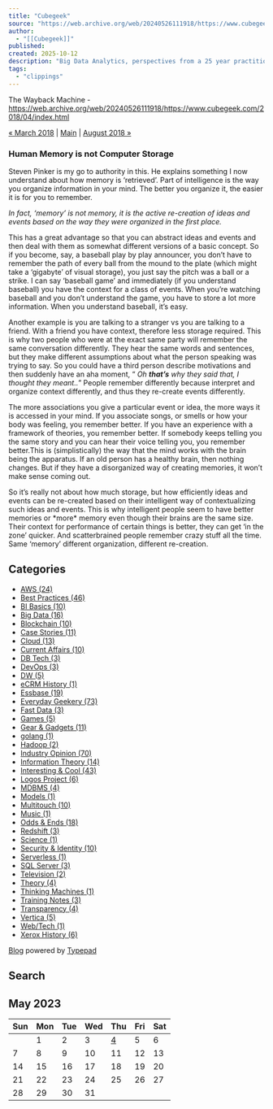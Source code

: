 ```yaml
---
title: "Cubegeek"
source: "https://web.archive.org/web/20240526111918/https://www.cubegeek.com/2018/04/index.html"
author:
  - "[[Cubegeek]]"
published:
created: 2025-10-12
description: "Big Data Analytics, perspectives from a 25 year practitioner."
tags:
  - "clippings"
---
```

The Wayback Machine - https://web.archive.org/web/20240526111918/https://www.cubegeek.com/2018/04/index.html

[« March 2018](https://web.archive.org/web/20240526111918/https://www.cubegeek.com/2018/03/index.html) | [Main](https://web.archive.org/web/20240526111918/https://www.cubegeek.com/) | [August 2018 »](https://web.archive.org/web/20240526111918/https://www.cubegeek.com/2018/08/index.html)

### Human Memory is not Computer Storage

Steven Pinker is my go to authority in this. He explains something I now understand about how memory is ‘retrieved’. Part of intelligence is the way you organize information in your mind. The better you organize it, the easier it is for you to remember.

*In fact, ‘memory’ is not memory, it is the active re-creation of ideas and events based on the way they were organized in the first place.*

This has a great advantage so that you can abstract ideas and events and then deal with them as somewhat different versions of a basic concept. So if you become, say, a baseball play by play announcer, you don’t have to remember the path of every ball from the mound to the plate (which might take a ‘gigabyte’ of visual storage), you just say the pitch was a ball or a strike. I can say ‘baseball game’ and immediately (if you understand baseball) you have the context for a class of events. When you’re watching baseball and you don’t understand the game, you have to store a lot more information. When you understand baseball, it’s easy.

Another example is you are talking to a stranger vs you are talking to a friend. With a friend you have context, therefore less storage required. This is why two people who were at the exact same party will remember the same conversation differently. They hear the same words and sentences, but they make different assumptions about what the person speaking was trying to say. So you could have a third person describe motivations and then suddenly have an aha moment, “ *Oh* ***that’s*** *why they said that, I thought they meant..*” People remember differently because interpret and organize context differently, and thus they re-create events differently.

The more associations you give a particular event or idea, the more ways it is accessed in your mind. If you associate songs, or smells or how your body was feeling, you remember better. If you have an experience with a framework of theories, you remember better. If somebody keeps telling you the same story and you can hear their voice telling you, you remember better.This is (simplistically) the way that the mind works with the brain being the apparatus. If an old person has a healthy brain, then nothing changes. But if they have a disorganized way of creating memories, it won’t make sense coming out.

So it’s really not about how much storage, but how efficiently ideas and events can be re-created based on their intelligent way of contextualizing such ideas and events. This is why intelligent people seem to have better memories or \*more\* memory even though their brains are the same size. Their context for performance of certain things is better, they can get ‘in the zone’ quicker. And scatterbrained people remember crazy stuff all the time. Same ‘memory’ different organization, different re-creation.

## Categories

- [AWS (24)](https://web.archive.org/web/20240526111918/https://www.cubegeek.com/aws/)
- [Best Practices (46)](https://web.archive.org/web/20240526111918/https://www.cubegeek.com/best_practices/)
- [BI Basics (10)](https://web.archive.org/web/20240526111918/https://www.cubegeek.com/bi_basics/)
- [Big Data (16)](https://web.archive.org/web/20240526111918/https://www.cubegeek.com/big-data/)
- [Blockchain (10)](https://web.archive.org/web/20240526111918/https://www.cubegeek.com/blockchain/)
- [Case Stories (11)](https://web.archive.org/web/20240526111918/https://www.cubegeek.com/case_stories/)
- [Cloud (13)](https://web.archive.org/web/20240526111918/https://www.cubegeek.com/cloud/)
- [Current Affairs (10)](https://web.archive.org/web/20240526111918/https://www.cubegeek.com/current_affairs/)
- [DB Tech (3)](https://web.archive.org/web/20240526111918/https://www.cubegeek.com/db-tech/)
- [DevOps (3)](https://web.archive.org/web/20240526111918/https://www.cubegeek.com/devops/)
- [DW (5)](https://web.archive.org/web/20240526111918/https://www.cubegeek.com/dw/)
- [eCRM History (1)](https://web.archive.org/web/20240526111918/https://www.cubegeek.com/ecrm_history/)
- [Essbase (19)](https://web.archive.org/web/20240526111918/https://www.cubegeek.com/essbase/)
- [Everyday Geekery (73)](https://web.archive.org/web/20240526111918/https://www.cubegeek.com/everyday_geekery/)
- [Fast Data (3)](https://web.archive.org/web/20240526111918/https://www.cubegeek.com/fast-data/)
- [Games (5)](https://web.archive.org/web/20240526111918/https://www.cubegeek.com/games/)
- [Gear & Gadgets (11)](https://web.archive.org/web/20240526111918/https://www.cubegeek.com/gear_gadgets/)
- [golang (1)](https://web.archive.org/web/20240526111918/https://www.cubegeek.com/golang/)
- [Hadoop (2)](https://web.archive.org/web/20240526111918/https://www.cubegeek.com/hadoop/)
- [Industry Opinion (70)](https://web.archive.org/web/20240526111918/https://www.cubegeek.com/industry_opinion/)
- [Information Theory (14)](https://web.archive.org/web/20240526111918/https://www.cubegeek.com/information_theory/)
- [Interesting & Cool (43)](https://web.archive.org/web/20240526111918/https://www.cubegeek.com/interesting_cool/)
- [Logos Project (6)](https://web.archive.org/web/20240526111918/https://www.cubegeek.com/logos-project/)
- [MDBMS (4)](https://web.archive.org/web/20240526111918/https://www.cubegeek.com/mdbms/)
- [Models (1)](https://web.archive.org/web/20240526111918/https://www.cubegeek.com/models/)
- [Multitouch (10)](https://web.archive.org/web/20240526111918/https://www.cubegeek.com/multitouch/)
- [Music (1)](https://web.archive.org/web/20240526111918/https://www.cubegeek.com/music/)
- [Odds & Ends (18)](https://web.archive.org/web/20240526111918/https://www.cubegeek.com/odds_ends/)
- [Redshift (3)](https://web.archive.org/web/20240526111918/https://www.cubegeek.com/redshift/)
- [Science (1)](https://web.archive.org/web/20240526111918/https://www.cubegeek.com/science/)
- [Security & Identity (10)](https://web.archive.org/web/20240526111918/https://www.cubegeek.com/security_identity/)
- [Serverless (1)](https://web.archive.org/web/20240526111918/https://www.cubegeek.com/serverless/)
- [SQL Server (3)](https://web.archive.org/web/20240526111918/https://www.cubegeek.com/sql_server/)
- [Television (2)](https://web.archive.org/web/20240526111918/https://www.cubegeek.com/television/)
- [Theory (4)](https://web.archive.org/web/20240526111918/https://www.cubegeek.com/theory/)
- [Thinking Machines (1)](https://web.archive.org/web/20240526111918/https://www.cubegeek.com/thinking-machines/)
- [Training Notes (3)](https://web.archive.org/web/20240526111918/https://www.cubegeek.com/training-notes/)
- [Transparency (4)](https://web.archive.org/web/20240526111918/https://www.cubegeek.com/transparency/)
- [Vertica (5)](https://web.archive.org/web/20240526111918/https://www.cubegeek.com/vertica/)
- [Web/Tech (1)](https://web.archive.org/web/20240526111918/https://www.cubegeek.com/webtech/)
- [Xerox History (6)](https://web.archive.org/web/20240526111918/https://www.cubegeek.com/xerox_history/)

[Blog](https://web.archive.org/web/20240526111918/https://www.typepad.com/ "Blog") powered by [Typepad](https://web.archive.org/web/20240526111918/https://www.typepad.com/ "TypePad")

## Search

## May 2023

| Sun | Mon | Tue | Wed | Thu | Fri | Sat |
| --- | --- | --- | --- | --- | --- | --- |
|  | 1 | 2 | 3 | [4](https://web.archive.org/web/20240526111918/https://www.cubegeek.com/2023/05/it-begins-again.html) | 5 | 6 |
| 7 | 8 | 9 | 10 | 11 | 12 | 13 |
| 14 | 15 | 16 | 17 | 18 | 19 | 20 |
| 21 | 22 | 23 | 24 | 25 | 26 | 27 |
| 28 | 29 | 30 | 31 |  |  |  |